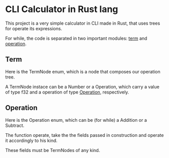 # CLI Calculator in Rust lang
This project is a very simple calculator in CLI made in Rust, that uses trees for operate its expressions.

For while, the code is separated in two important modules: [term](#term) and [operation](#operation).

## Term
Here is the TermNode enum, which is a node that composes our operation tree.

A TermNode instace can be a Number or a Operation, which carry a value of type f32 and a operation of type [Operation](#operation), respectively.

## Operation
Here is the Operation enum, which can be (for while) a Addition or a Subtract.

The function operate, take the the fields passed in construction and operate it accordingly to his kind.

These fields must be TermNodes of any kind.
